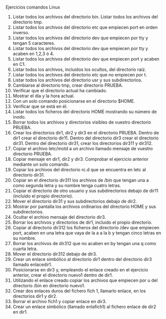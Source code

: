 Ejercicios comandos Linux
1. Listar todos los archivos del directorio bin. 
Listar todos los archivos del directorio tmp. 
3. Listar todos los archivos del directorio etc que empiecen port en orden 
inverso. 
4. Listar todos los archivos del directorio dev que empiecen por tty y tengan 5 
caracteres. 
5. Listar todos los archivos del directorio dev que empiecen por tty y acaben en 
1,2,3 ó 4. 
6. Listar todos los archivos del directorio dev que empiecen port y acaben en C1. 
7. Listar todos los archivos, incluidos los ocultos, del directorio raíz. 
8. Listar todos los archivos del directorio etc que no empiecen por t. 
9. Listar todos los archivos del directorio usr y sus subdirectorios. 
10. Cambiarse al directorio tmp, crear directorio PRUEBA. 
11. Verificar que el directorio actual ha cambiado. 
12. Mostrar el día y la hora actual. 
13. Con un solo comando posicionarse en el directorio $HOME. 
14. Verificar que se está en él. 
15. Listar todos los ficheros del directorio HOME mostrando su número de inodo. 
16. Borrar todos los archivos y directorios visibles de vuestro directorio PRUEBA. 
17. Crear los directorios dir1, dir2 y dir3 en el directorio PRUEBA. Dentro de dir1 
crear el directorio dir11. Dentro del directorio dir3 crear el directorio dir31. Dentro del directorio dir31, crear los directorios dir311 y dir312. 
18. Copiar el archivo letc/motd a un archivo llamado mensaje de vuestro 
directorio PRUEBA. 
19. Copiar mensaje en dir1, dir2 y dir3. 
Comprobar el ejercicio anterior mediante un solo comando. 
20. Copiar los archivos del directorio rc.d que se encuentra en letc al directorio 
dir31. 
21. Copiar en el directorio dir311 los archivos de /bin que tengan una a como 
segunda letra y su nombre tenga cuatro letras. 
22. Copiar el directorio de otro usuario y sus subdirectorios debajo de dir11 
(incluido el propio directorio). 
23. Mover el directorio dir31 y sus subdirectorios debajo de dir2. 
24. Mostrar por pantalla los archivos ordinarios del directorio HOME y sus 
subdirectorios. 
25. Ocultar el archivo mensaje del directorio dir3. 
26. Borrar los archivos y directorios de dir1, incluido el propio directorio. 
27. Copiar al directorio dir312 los ficheros del directorio /dev que empiecen port, 
acaben en una letra que vaya de la a a la b y tengan cinco letras en su nombre. 
28. Borrar los archivos de dir312 que no acaben en by tengan una q como cuarta 
letra. 
29. Mover el directorio dir312 debajo de dir3. 
30. Crear un enlace simbólico al directorio dir1 dentro del directorio dir3 llamado 
enlacedir1. 
31. Posicionarse en dir3 y, empleando el enlace creado en el ejercicio anterior, 
crear el directorio nuevo1 dentro de dir1. 
32. Utilizando el enlace creado copiar los archivos que empiecen por u del 
directorio /bin en directorio nuevo1. 
33. Crear dos enlaces duros del fichero fich 1, llamarlo enlace, en los directorios 
dir1 y dir2. 
34. Borrar el archivo fich1 y copiar enlace en dir3. 
35. Crear un enlace simbólico (llamado enlafich1) al fichero enlace de dir2 en 
dir1. 
